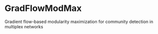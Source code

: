 # GradFlowModMax
Gradient flow-based modularity maximization for community detection in multiplex networks
